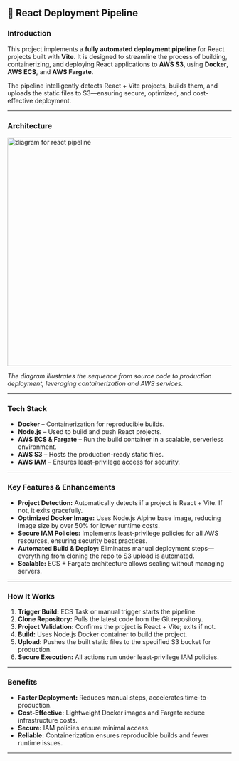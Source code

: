 

## 🚀 React Deployment Pipeline

### Introduction

This project implements a **fully automated deployment pipeline** for React projects built with **Vite**. It is designed to streamline the process of building, containerizing, and deploying React applications to **AWS S3**, using **Docker**, **AWS ECS**, and **AWS Fargate**.

The pipeline intelligently detects React + Vite projects, builds them, and uploads the static files to S3—ensuring secure, optimized, and cost-effective deployment.

---

### Architecture
<img width="821" height="513" alt="diagram for react pipeline" src="https://github.com/user-attachments/assets/57e940f7-8725-47a8-8537-5f63fbecac38" />



*The diagram illustrates the sequence from source code to production deployment, leveraging containerization and AWS services.*

---

### Tech Stack

* **Docker** – Containerization for reproducible builds.
* **Node.js** – Used to build and push React projects.
* **AWS ECS & Fargate** – Run the build container in a scalable, serverless environment.
* **AWS S3** – Hosts the production-ready static files.
* **AWS IAM** – Ensures least-privilege access for security.

---

### Key Features & Enhancements

* **Project Detection:** Automatically detects if a project is React + Vite. If not, it exits gracefully.
* **Optimized Docker Image:** Uses Node.js Alpine base image, reducing image size by over 50% for lower runtime costs.
* **Secure IAM Policies:** Implements least-privilege policies for all AWS resources, ensuring security best practices.
* **Automated Build & Deploy:** Eliminates manual deployment steps—everything from cloning the repo to S3 upload is automated.
* **Scalable:** ECS + Fargate architecture allows scaling without managing servers.

---

### How It Works

1. **Trigger Build:** ECS Task or manual trigger starts the pipeline.
2. **Clone Repository:** Pulls the latest code from the Git repository.
3. **Project Validation:** Confirms the project is React + Vite; exits if not.
4. **Build:** Uses Node.js Docker container to build the project.
5. **Upload:** Pushes the built static files to the specified S3 bucket for production.
6. **Secure Execution:** All actions run under least-privilege IAM policies.

---

### Benefits

* **Faster Deployment:** Reduces manual steps, accelerates time-to-production.
* **Cost-Effective:** Lightweight Docker images and Fargate reduce infrastructure costs.
* **Secure:** IAM policies ensure minimal access.
* **Reliable:** Containerization ensures reproducible builds and fewer runtime issues.

---

